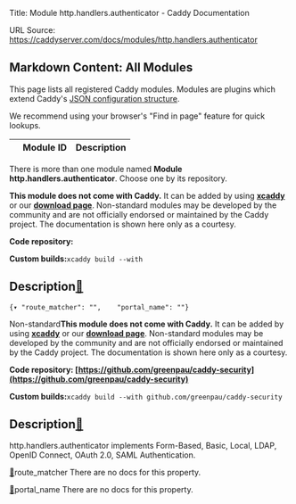 Title: Module http.handlers.authenticator - Caddy Documentation

URL Source: https://caddyserver.com/docs/modules/http.handlers.authenticator

Markdown Content:
All Modules
-----------

This page lists all registered Caddy modules. Modules are plugins which extend Caddy's [JSON configuration structure](https://caddyserver.com/docs/json/).

We recommend using your browser's "Find in page" feature for quick lookups.

|  | Module ID | Description |
| --- | --- | --- |

There is more than one module named **Module http.handlers.authenticator**. Choose one by its repository.

**This module does not come with Caddy.** It can be added by using **[xcaddy](https://caddyserver.com/docs/build#xcaddy)** or our **[download page](https://caddyserver.com/download)**. Non-standard modules may be developed by the community and are not officially endorsed or maintained by the Caddy project. The documentation is shown here only as a courtesy.

**Code repository:**

**Custom builds:**`xcaddy build --with`

Description[🔗](https://caddyserver.com/docs/modules/http.handlers.authenticator#docs "Direct link")
----------------------------------------------------------------------------------------------------

`{▾	"route_matcher": "",	"portal_name": ""}`

Non-standard**This module does not come with Caddy.** It can be added by using **[xcaddy](https://caddyserver.com/docs/build#xcaddy)** or our **[download page](https://caddyserver.com/download)**. Non-standard modules may be developed by the community and are not officially endorsed or maintained by the Caddy project. The documentation is shown here only as a courtesy.

**Code repository: [https://github.com/greenpau/caddy-security](https://github.com/greenpau/caddy-security)**

**Custom builds:**`xcaddy build --with github.com/greenpau/caddy-security`

Description[🔗](https://caddyserver.com/docs/modules/http.handlers.authenticator#docs "Direct link")
----------------------------------------------------------------------------------------------------

http.handlers.authenticator implements Form-Based, Basic, Local, LDAP, OpenID Connect, OAuth 2.0, SAML Authentication.

[🔗](https://caddyserver.com/docs/modules/http.handlers.authenticator#route_matcher)route_matcher
There are no docs for this property.

[🔗](https://caddyserver.com/docs/modules/http.handlers.authenticator#portal_name)portal_name
There are no docs for this property.
